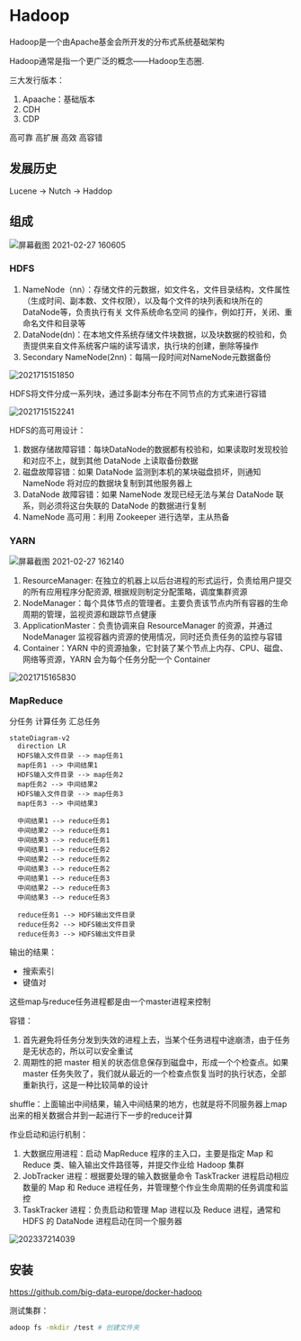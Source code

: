 # Hadoop

Hadoop是一个由Apache基金会所开发的分布式系统基础架构

Hadoop通常是指一个更广泛的概念——Hadoop生态圈.

三大发行版本：

1. Apaache：基础版本
2. CDH
3. CDP

高可靠 高扩展 高效 高容错

## 发展历史

Lucene -> Nutch -> Haddop

## 组成

![屏幕截图 2021-02-27 160605](/assets/屏幕截图%202021-02-27%20160605.png)

### HDFS

1. NameNode（nn）：存储文件的元数据，如文件名，文件目录结构，文件属性（生成时间、副本数、文件权限），以及每个文件的块列表和块所在的DataNode等，负责执行有关 文件系统命名空间 的操作，例如打开，关闭、重命名文件和目录等
2. DataNode(dn)：在本地文件系统存储文件块数据，以及块数据的校验和，负责提供来自文件系统客户端的读写请求，执行块的创建，删除等操作
3. Secondary NameNode(2nn)：每隔一段时间对NameNode元数据备份

![2021715151850](/assets/2021715151850.png)

HDFS将文件分成一系列块，通过多副本分布在不同节点的方式来进行容错

![2021715152241](/assets/2021715152241.png)

HDFS的高可用设计：

1. 数据存储故障容错：每块DataNode的数据都有校验和，如果读取时发现校验和对应不上，就到其他 DataNode 上读取备份数据
2. 磁盘故障容错：如果 DataNode 监测到本机的某块磁盘损坏，则通知 NameNode 将对应的数据块复制到其他服务器上
3. DataNode 故障容错：如果 NameNode 发现已经无法与某台 DataNode 联系，则必须将这台失联的 DataNode 的数据进行复制
4. NameNode 高可用：利用 Zookeeper 进行选举，主从热备

### YARN

![屏幕截图 2021-02-27 162140](/assets/屏幕截图%202021-02-27%20162140.png)

1. ResourceManager: 在独立的机器上以后台进程的形式运行，负责给用户提交的所有应用程序分配资源, 根据规则制定分配策略，调度集群资源
2. NodeManager：每个具体节点的管理者。主要负责该节点内所有容器的生命周期的管理，监视资源和跟踪节点健康
3. ApplicationMaster：负责协调来自 ResourceManager 的资源，并通过 NodeManager 监视容器内资源的使用情况，同时还负责任务的监控与容错
4. Container：YARN 中的资源抽象，它封装了某个节点上内存、CPU、磁盘、网络等资源，YARN 会为每个任务分配一个 Container

![2021715165830](/assets/2021715165830.png)

### MapReduce

分任务 计算任务 汇总任务

```mermaid
stateDiagram-v2
  direction LR
  HDFS输入文件目录 --> map任务1
  map任务1 --> 中间结果1
  HDFS输入文件目录 --> map任务2
  map任务2 --> 中间结果2
  HDFS输入文件目录 --> map任务3
  map任务3 --> 中间结果3
  
  中间结果1 --> reduce任务1
  中间结果2 --> reduce任务1
  中间结果3 --> reduce任务1
  中间结果1 --> reduce任务2
  中间结果2 --> reduce任务2
  中间结果3 --> reduce任务2
  中间结果1 --> reduce任务3
  中间结果2 --> reduce任务3
  中间结果3 --> reduce任务3

  reduce任务1 --> HDFS输出文件目录
  reduce任务2 --> HDFS输出文件目录
  reduce任务3 --> HDFS输出文件目录
```

输出的结果：

- 搜索索引
- 键值对

这些map与reduce任务进程都是由一个master进程来控制

容错：

1. 首先避免将任务分发到失效的进程上去，当某个任务进程中途崩溃，由于任务是无状态的，所以可以安全重试
2. 周期性的把 master 相关的状态信息保存到磁盘中，形成一个个检查点。如果 master 任务失败了，我们就从最近的一个检查点恢复当时的执行状态，全部重新执行，这是一种比较简单的设计

shuffle：上面输出中间结果，输入中间结果的地方，也就是将不同服务器上map出来的相关数据合并到一起进行下一步的reduce计算

作业启动和运行机制：

1. 大数据应用进程：启动 MapReduce 程序的主入口，主要是指定 Map 和 Reduce 类、输入输出文件路径等，并提交作业给 Hadoop 集群
2. JobTracker 进程：根据要处理的输入数据量命令 TaskTracker 进程启动相应数量的 Map 和 Reduce 进程任务，并管理整个作业生命周期的任务调度和监控
3. TaskTracker 进程：负责启动和管理 Map 进程以及 Reduce 进程，通常和 HDFS 的 DataNode 进程启动在同一个服务器

![202337214039](/assets/202337214039.webp)

## 安装

<https://github.com/big-data-europe/docker-hadoop>

测试集群：

```sh
adoop fs -mkdir /test # 创建文件夹
```
